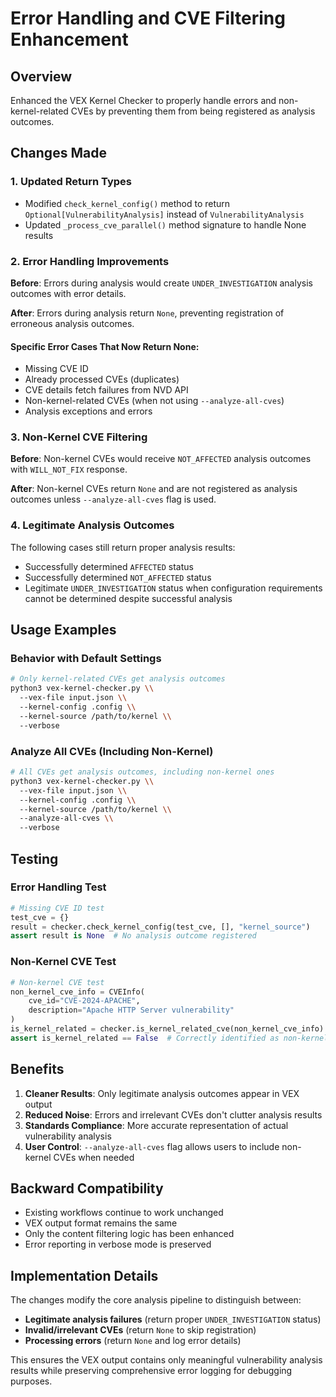 # Error Handling and CVE Filtering Enhancement

## Overview
Enhanced the VEX Kernel Checker to properly handle errors and non-kernel-related CVEs by preventing them from being registered as analysis outcomes.

## Changes Made

### 1. Updated Return Types
- Modified `check_kernel_config()` method to return `Optional[VulnerabilityAnalysis]` instead of `VulnerabilityAnalysis`
- Updated `_process_cve_parallel()` method signature to handle None results

### 2. Error Handling Improvements
**Before**: Errors during analysis would create `UNDER_INVESTIGATION` analysis outcomes with error details.

**After**: Errors during analysis return `None`, preventing registration of erroneous analysis outcomes.

#### Specific Error Cases That Now Return None:
- Missing CVE ID
- Already processed CVEs (duplicates)
- CVE details fetch failures from NVD API
- Non-kernel-related CVEs (when not using `--analyze-all-cves`)
- Analysis exceptions and errors

### 3. Non-Kernel CVE Filtering
**Before**: Non-kernel CVEs would receive `NOT_AFFECTED` analysis outcomes with `WILL_NOT_FIX` response.

**After**: Non-kernel CVEs return `None` and are not registered as analysis outcomes unless `--analyze-all-cves` flag is used.

### 4. Legitimate Analysis Outcomes
The following cases still return proper analysis results:
- Successfully determined `AFFECTED` status
- Successfully determined `NOT_AFFECTED` status  
- Legitimate `UNDER_INVESTIGATION` status when configuration requirements cannot be determined despite successful analysis

## Usage Examples

### Behavior with Default Settings
```bash
# Only kernel-related CVEs get analysis outcomes
python3 vex-kernel-checker.py \\
  --vex-file input.json \\
  --kernel-config .config \\
  --kernel-source /path/to/kernel \\
  --verbose
```

### Analyze All CVEs (Including Non-Kernel)
```bash
# All CVEs get analysis outcomes, including non-kernel ones
python3 vex-kernel-checker.py \\
  --vex-file input.json \\
  --kernel-config .config \\
  --kernel-source /path/to/kernel \\
  --analyze-all-cves \\
  --verbose
```

## Testing

### Error Handling Test
```python
# Missing CVE ID test
test_cve = {}
result = checker.check_kernel_config(test_cve, [], "kernel_source")
assert result is None  # No analysis outcome registered
```

### Non-Kernel CVE Test
```python
# Non-kernel CVE test
non_kernel_cve_info = CVEInfo(
    cve_id="CVE-2024-APACHE",
    description="Apache HTTP Server vulnerability"
)
is_kernel_related = checker.is_kernel_related_cve(non_kernel_cve_info)
assert is_kernel_related == False  # Correctly identified as non-kernel
```

## Benefits

1. **Cleaner Results**: Only legitimate analysis outcomes appear in VEX output
2. **Reduced Noise**: Errors and irrelevant CVEs don't clutter analysis results
3. **Standards Compliance**: More accurate representation of actual vulnerability analysis
4. **User Control**: `--analyze-all-cves` flag allows users to include non-kernel CVEs when needed

## Backward Compatibility

- Existing workflows continue to work unchanged
- VEX output format remains the same
- Only the content filtering logic has been enhanced
- Error reporting in verbose mode is preserved

## Implementation Details

The changes modify the core analysis pipeline to distinguish between:
- **Legitimate analysis failures** (return proper `UNDER_INVESTIGATION` status)
- **Invalid/irrelevant CVEs** (return `None` to skip registration)
- **Processing errors** (return `None` and log error details)

This ensures the VEX output contains only meaningful vulnerability analysis results while preserving comprehensive error logging for debugging purposes.
